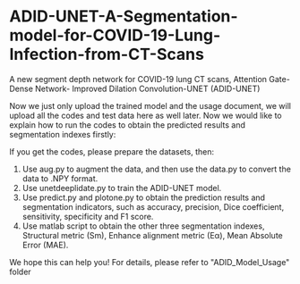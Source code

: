 # ADID-UNET-A-Segmentation-model-for-COVID-19-Lung-Infection-from-CT-Scans
A new segment depth network for COVID-19 lung CT scans, Attention Gate-Dense Network- Improved Dilation Convolution-UNET (ADID-UNET)

Now we just only upload the trained model and the usage document, we will upload all the codes and test data here as well later. Now we would like to explain how to run the codes to obtain the predicted results and segmentation indexes firstly:

If you get the codes, please prepare the datasets, then: 
1. Use aug.py to augment the data, and then use the data.py to convert the data to .NPY format.
2. Use unetdeeplidate.py to train the ADID-UNET model.
3. Use predict.py and plotone.py to obtain the prediction results and segmentation indicators, such as accuracy, precision, Dice coefficient, sensitivity, specificity and F1 score. 
4. Use matlab script to obtain the other three segmentation indexes, Structural metric (Sm), Enhance alignment metric (Eα), Mean Absolute Error (MAE).

We hope this can help you! For details, please refer to "ADID_Model_Usage" folder
